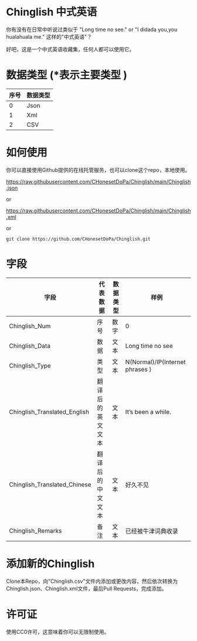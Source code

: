 # Chinglish 中式英语

你有没有在日常中听说过类似于 "Long time no see." or "I didada you,you hualahuala me." 这样的"中式英语"？

好吧，这是一个中式英语收藏集，任何人都可以使用它。

# 数据类型 (\*表示主要类型 )

| 序号 | 数据类型 |
| ---- | -------- |
| 0    | Json     |
| 1    | Xml      |
| 2    | CSV      |

# 如何使用

你可以直接使用Github提供的在线托管服务，也可以clone这个repo，本地使用。

https://raw.githubusercontent.com/CHonesetDoPa/Chinglish/main/Chinglish.json

or

https://raw.githubusercontent.com/CHonesetDoPa/Chinglish/main/Chinglish.xml

or

```
git clone https://github.com/CHonesetDoPa/Chinglish.git
```
# 字段

| 字段                         | 代表数据         | 数据类型 | 样例                            |
| ---------------------------- | ---------------- | -------- | ------------------------------- |
| Chinglish_Num                | 序号             | 数字     | 0                               |
| Chinglish_Data               | 数据             | 文本     | Long time no see                |
| Chinglish_Type               | 类型             | 文本     | N(Normal)/IP(Internet phrases ) |
| Chinglish_Translated_English | 翻译后的英文文本 | 文本     | It’s been a while.              |
| Chinglish_Translated_Chinese | 翻译后的中文文本 | 文本     | 好久不见                        |
| Chinglish_Remarks            | 备注             | 文本     | 已经被牛津词典收录              |

# 添加新的Chinglish

Clone本Repo，向"Chinglish.csv"文件内添加或更改内容，然后依次转换为Chinglish.json、Chinglish.xml文件，最后Pull Requests，完成添加。

# 许可证

使用CC0许可，这意味着你可以无限制使用。
